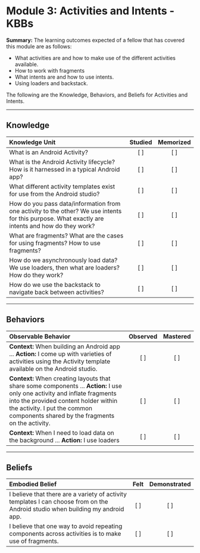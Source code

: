 # Module 3: Activities and Intents - KBBs
**Summary:**
The learning outcomes expected of a fellow that has covered this module are as follows:
- What activities are and how to make use of the different activities available.
- How to work with fragments
- What intents are and how to use intents.
- Using loaders and backstack.

The following are the Knowledge, Behaviors, and Beliefs for Activities and Intents.

----------
## **Knowledge**


| Knowledge Unit   |      Studied      | Memorized |
|:-------------|:------------------:|:--------:|
| What is an Android Activity?| [ ] | [ ] |
| What is the Android Activity lifecycle? How is it harnessed in a typical Android app? | [ ] | [ ] |
| What different activity templates exist for use from the Android studio?| [ ] | [ ] |
| How do you pass data/information from one activity to the other? We use intents for this purpose. What exactly are intents and how do they work? | [ ] | [ ] |
| What are fragments? What are the cases for using fragments? How to use fragments?| [ ] | [ ] |
| How do we asynchronously load data? We use loaders, then what are loaders? How do they work?| [ ] | [ ] |
| How do we use the backstack  to navigate back between activities? | [ ] | [ ] |


----------


## **Behaviors**

| Observable Behavior   |      Observed      | Mastered |
|:-------------|:------------------:|:--------:|
| **Context:** When building an Android app ... **Action:** I come up with varieties of activities using the Activity template available on the Android studio.| [ ] | [ ]  |
| **Context:**  When creating layouts that share some components ... **Action:** I use only one activity and inflate fragments into the provided content holder within the activity. I put the common components shared by the fragments on the activity. |   [ ]   |   [ ] |
| **Context:** When I need to load data on the background ... **Action:** I use loaders | [ ] | [ ]  |
----------


## **Beliefs**


| Embodied Belief   |      Felt      | Demonstrated |
|:-------------|:------------------:|:--------:|
| I believe that there are a variety of activity templates I can choose from on the Android studio when building my android app.| [ ] | [ ]  |
| I believe that one way to avoid repeating components across activities is to make use of fragments.|   [ ]   |   [ ] |